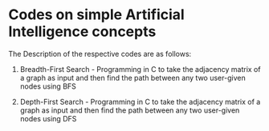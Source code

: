 # Codes on simple Artificial Intelligence concepts

The Description of the respective codes are as follows:

1) Breadth-First Search - Programming in C to take the adjacency matrix of a graph as input and then find the path between any two user-given nodes using BFS

2) Depth-First Search - Programming in C to take the adjacency matrix of a graph as input and then find the path between any two user-given nodes using DFS

